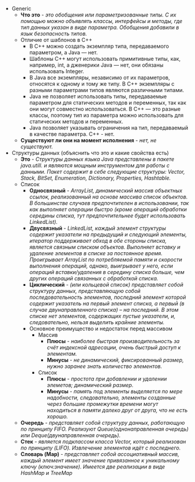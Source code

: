 * Generic
    * **Что это** - *это обобщения или параметризованные типы. С их помощью можно объявлять классы, интерфейсы и методы, где тип данных указан в виде параметра. Обобщения добавили в язык безопасность типов.*
    * Отличие от шаблонов в С++
        * В C++ можно создать экземпляр типа, передаваемого параметром, а Java — нет.
        * Шаблоны C++ могут использовать примитивные типы, как, например, int, а дженерики Java — нет, они обязаны использовать Integer.
        * В Java все экземпляры, независимо от их параметров, относятся к одному и тому же типу. В C++ экземпляры с разными параметрами типов являются различными типами.
        * Java не позволяет использовать типы, передаваемые параметром для статических методов и переменных, так как они могут совместно использоваться. В C++ — это разные классы, поэтому тип из параметра можно использовать для статических методов и переменных.
        * Java позволяет указывать ограничения на тип, передаваемый в качестве параметра. C++ - нет.
    * **Существуют ли они на момент исполнения** - *нет, не существуют.*
* Структуры данных (объяснить что это и какие свойства есть)
    * **Это** - *Структуры данных языка Java представлены в пакете java.utill. и являются мощным инструментом для работы с данными. Пакет содержит в себе следующие структуры: Vector, Stack, BitSet, Enumeration, Dictionary, Properties, Hashtable.*
    * Список
        * **Односвязный** - *ArrayList, динамический массив объектных ссылок, реализованный на основе массива список объектов. В большинстве случаев предпочтителен в использовании, так как выполняет операции быстро (кроме операций обработки середины списка, тут предпочтительнее будет использовать LinkedList).*
        * **Двусвязный** - *LinkedList, каждый элемент структуры содержит указатели на предыдущий и следующий элементы, итератор поддерживает обход в обе стороны списка, является связным списком объектов. Выполняет вставку и удаление элементов в списке за постоянное время. Проигрывает ArrayList по потребляемой памяти и скорости выполнения операций, однако, выигрывает у него, если операций вставки/удаления в середину списка больше, чем других операций связанных с обработкой списка.*
        * **Циклический** - *(или кольцевой список) представляет собой структуру данных, представляющую собой последовательность элементов, последний элемент которой содержит указатель на первый элемент списка, а первый (в случае двунаправленного списка) – на последний. В этом списке нет элементов, содержащих пустые указатели, и, следовательно, нельзя выделить крайние элементы.*
        * Основное преимущество и недостаток перед массивом
            * Массив
                * **Плюсы** - *наиболее быстрая производительность за счёт индексной адресации, очень быстрый доступ к элементам.*
                * **Минусы** - *не динамический, фиксированный размер, нужно заранее знать количество элементов.*
            * Список
                * **Плюсы** - *простота при добавлении и удалении элеметов; динамический размер.*
                * **Минусы** - *память под элементы выделяется по мере надобности, следовательно, элементы созданные через большие промежутки времени могут находиться в памяти далеко друг от друга, что не есть хорошо.*
    * **Очередь** - *представляет собой структуру данных, работающую по принципу FIFO. Реализуют Queue(однонаправленная очередь) или Deque(двунаправленная очередь).*
    * **Стек** - *является подклассом класса Vector, который реализован по принципу (LIFO). Извлечение элементов идёт с последнего.*
    * **Словарь (Map)** - *представляет собой ассоциативный массив, каждый элемент имеет значение привязанное к уникальному ключу (ключ:значение). Имеется две реализации в виде HashMap и TreeMap*

